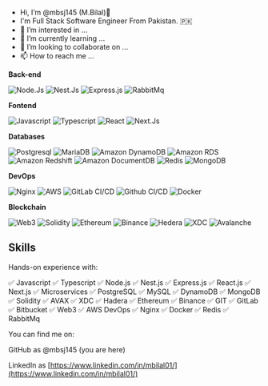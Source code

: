 - Hi, I’m @mbsj145 (M.Bilal)👋 
- I'm Full Stack Software Engineer From Pakistan. 🇵🇰
- 👀 I’m interested in ...
- 🌱 I’m currently learning ...
- 💞️ I’m looking to collaborate on ...
- 📫 How to reach me ...


**Back-end**

![Node.Js](https://img.shields.io/badge/-nodejs-black?style=flat-square&logo=nodejs)
![Nest.Js](https://img.shields.io/badge/-Nestjs-0aad48?style=flat-square&logo=Nestjs)
![Express.js](https://img.shields.io/badge/ExpressJs-red?style=flat-square&logo=ExpressJs)
![RabbitMq](https://img.shields.io/badge/-RabbitMq-%FF664?style=flat-square&logo=RabbitMq)

**Fontend**

![Javascript](https://img.shields.io/badge/-Javascript-yellow?style=flat-square&logo=Javascript)
![Typescript](https://img.shields.io/badge/-Typescript-white?style=flat-square&logo=Typescript)
![React](https://img.shields.io/badge/-React.js-black?style=flat-square&logo=React)
![Next.Js](https://img.shields.io/badge/Next-black?style=flat-square&logo=Next.Js)


**Databases**

![Postgresql](https://img.shields.io/badge/-Postgresql-%232c3e50?style=flat-square&logo=Postgresql)
![MariaDB](https://img.shields.io/badge/-MariaDB-blue?style=flat-square&logo=MariaDB)
![Amazon DynamoDB](https://img.shields.io/badge/-Amazon%20DynamoDB-4053A9?style=flat-square&logo=Amazon%20DynamoDB)
![Amazon RDS](https://img.shields.io/badge/-Amazon%20RDS-232F3E?style=flat-square&logo=Amazon%20RDS)
![Amazon Redshift](https://img.shields.io/badge/-Amazon%20Redshift-232F3E?style=flat-square&logo=Amazon%20Redshift)
![Amazon DocumentDB](https://img.shields.io/badge/-Amazon%20DocumentDB-0096D6?style=flat-square&logo=Amazon%20DocumentDB)
![Redis](https://img.shields.io/badge/-Redis-FCA121?style=flat-square&logo=Redis)
![MongoDB](https://img.shields.io/badge/-MongoDB-%232c3e50?style=flat-square&logo=MongoDB)

**DevOps**

![Nginx](https://img.shields.io/badge/-Nginx-000000?style=flat-square&logo=Nginx)
![AWS](https://img.shields.io/badge/-AWS-FF9900?style=flat-square&logo=AWS)
![GitLab CI/CD](https://img.shields.io/badge/-GitLab%20CI%2FCD-%23FCA121?style=flat-square&logo=GitLab)
![Github CI/CD](https://img.shields.io/badge/-Github%20CI%2FCD-%23FCA121?style=flat-square&logo=Github)
![Docker](https://img.shields.io/badge/-Docker-%230000FF?style=flat-square&logo=Docker)

**Blockchain**

![Web3](https://img.shields.io/badge/-Web3-000000?style=flat-square&logo=Web3)
![Solidity](https://img.shields.io/badge/-Solidity-363636?style=flat-square&logo=Solidity)
![Ethereum](https://img.shields.io/badge/-Ethereum-3C3C3D?style=flat-square&logo=Ethereum)
![Binance](https://img.shields.io/badge/-Binance-F0B90B?style=flat-square&logo=Binance)
![Hedera](https://img.shields.io/badge/-Hedera-2C3539?style=flat-square&logo=Hedera)
![XDC](https://img.shields.io/badge/-XDC-1C4DC3?style=flat-square&logo=XDC)
![Avalanche](https://img.shields.io/badge/-Avalanche-E84142?style=flat-square&logo=AVAX)


## Skills

Hands-on experience with:

✅ Javascript ✅ Typescript ✅ Node.js ✅ Nest.js ✅ Express.js ✅ React.js ✅ Next.js ✅ Microservices ✅ PostgreSQL ✅ MySQL ✅ DynamoDB ✅ MongoDB ✅ Solidity ✅ AVAX ✅ XDC ✅ Hadera ✅ Ethereum ✅ Binance ✅ GIT ✅ GitLab ✅ Bitbucket ✅ Web3 ✅ AWS DevOps ✅ Nginx ✅ Docker ✅ Redis ✅ RabbitMq




You can find me on:
<!---
My website: [https://www.linkedin.com/in/mbilal01/](https://www.linkedin.com/in/mbilal01/)
--->
GitHub as @mbsj145 (you are here)

LinkedIn as [https://www.linkedin.com/in/mbilal01/](https://www.linkedin.com/in/mbilal01/)

<!---
mbsj145/mbsj145 is a ✨ special ✨ repository because its `README.md` (this file) appears on your GitHub profile.
You can click the Preview link to take a look at your changes.
--->
